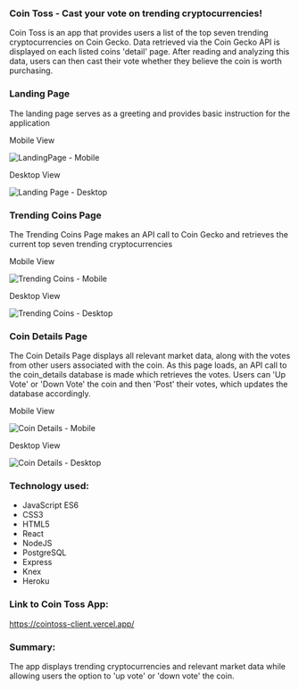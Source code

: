 ### Coin Toss - Cast your vote on trending cryptocurrencies!

Coin Toss is an app that provides users a list of the top seven trending cryptocurrencies on Coin Gecko. Data retrieved via the Coin Gecko API is displayed on each listed coins 'detail' page. After reading and analyzing this data, users can then cast their vote whether they believe the coin is worth purchasing.



### Landing Page

The landing page serves as a greeting and provides basic instruction for the application

Mobile View

![LandingPage - Mobile](https://user-images.githubusercontent.com/70976643/113894339-cf748600-97bf-11eb-96df-aadb74a90067.jpg)

Desktop View

![Landing Page - Desktop](https://user-images.githubusercontent.com/70976643/113894450-e915cd80-97bf-11eb-9f32-fc47910614e8.jpg)



### Trending Coins Page

The Trending Coins Page makes an API call to Coin Gecko and retrieves the current top seven trending cryptocurrencies

Mobile View

![Trending Coins - Mobile](https://user-images.githubusercontent.com/70976643/113894508-fa5eda00-97bf-11eb-8299-a5567bd1366f.jpg)

Desktop View

![Trending Coins - Desktop](https://user-images.githubusercontent.com/70976643/113894535-0185e800-97c0-11eb-99eb-6bb53f4b9e3e.jpg)



### Coin Details Page

The Coin Details Page displays all relevant market data, along with the votes from other users associated with the coin. As this page loads, an API call to the coin_details database is made which retrieves the votes. Users can 'Up Vote' or 'Down Vote' the coin and then 'Post' their votes, which updates the database accordingly.

Mobile View

![Coin Details - Mobile](https://user-images.githubusercontent.com/70976643/113894579-0e0a4080-97c0-11eb-9440-7d82276d9bad.jpg)

Desktop View

![Coin Details - Desktop](https://user-images.githubusercontent.com/70976643/113894608-15c9e500-97c0-11eb-8ec8-53981d839b4c.jpg)


### Technology used:
- JavaScript ES6
- CSS3
- HTML5
- React
- NodeJS
- PostgreSQL
- Express
- Knex
- Heroku


### Link to Coin Toss App:
https://cointoss-client.vercel.app/



### Summary:

The app displays trending cryptocurrencies and relevant market data while allowing users the option to 'up vote' or 'down vote' the coin.
